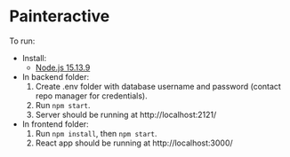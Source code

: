 # Painteractive

To run:

* Install:
    * [Node.js 15.13.9](https://nodejs.org/en/download/current/)
* In backend folder:
    1. Create .env folder with database username and password (contact repo manager for credentials).
    2. Run `npm start`.
    3. Server should be running at http://localhost:2121/
* In frontend folder:
    1. Run `npm install`, then `npm start`.
    2. React app should be running at http://localhost:3000/
